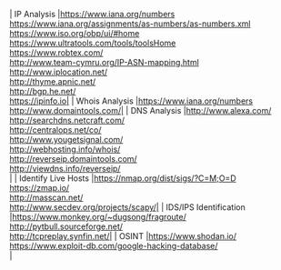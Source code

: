 

| IP Analysis |https://www.iana.org/numbers<BR>https://www.iana.org/assignments/as-numbers/as-numbers.xml<BR>https://www.iso.org/obp/ui/#home<BR>https://www.ultratools.com/tools/toolsHome<BR>https://www.robtex.com/<BR>http://www.team-cymru.org/IP-ASN-mapping.html<BR>http://www.iplocation.net/<BR>http://thyme.apnic.net/<BR>http://bgp.he.net/<BR>https://ipinfo.io|
| Whois Analysis |https://www.iana.org/numbers<BR>http://www.domaintools.com/|
| DNS Analysis |http://www.alexa.com/<BR>http://searchdns.netcraft.com/<BR>http://centralops.net/co/<BR>http://www.yougetsignal.com/<BR>http://webhosting.info/whois/<BR>http://reverseip.domaintools.com/<BR>http://viewdns.info/reverseip/<BR>|
| Identify Live Hosts |https://nmap.org/dist/sigs/?C=M;O=D<BR>https://zmap.io/<BR>http://masscan.net/<BR>http://www.secdev.org/projects/scapy/|
| IDS/IPS Identification |https://www.monkey.org/~dugsong/fragroute/<BR>http://pytbull.sourceforge.net/<BR>http://tcpreplay.synfin.net/|
| OSINT |https://www.shodan.io/<BR>https://www.exploit-db.com/google-hacking-database/<BR>|

